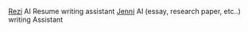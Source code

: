 [Rezi](https://www.rezi.ai/) 
	AI Resume writing assistant
[Jenni](https://jenni.ai/?utm_source=jenny)
	AI (essay, research paper, etc..) writing  Assistant

